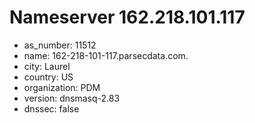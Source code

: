 # Nameserver 162.218.101.117

* as_number: 11512
* name: 162-218-101-117.parsecdata.com.
* city: Laurel
* country: US
* organization: PDM
* version: dnsmasq-2.83
* dnssec: false

